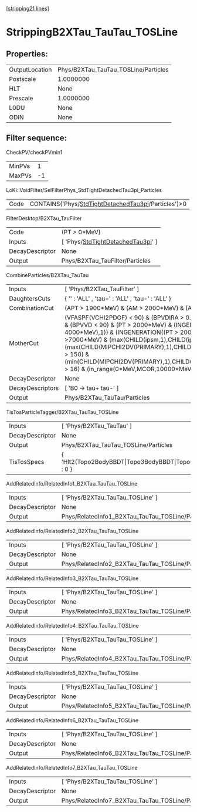 [[stripping21 lines]](./stripping21-index)

# StrippingB2XTau_TauTau_TOSLine

## Properties:

|                |                                      |
|----------------|--------------------------------------|
| OutputLocation | Phys/B2XTau_TauTau_TOSLine/Particles |
| Postscale      | 1.0000000                            |
| HLT            | None                                 |
| Prescale       | 1.0000000                            |
| L0DU           | None                                 |
| ODIN           | None                                 |

## Filter sequence:

CheckPV/checkPVmin1

|        |     |
|--------|-----|
| MinPVs | 1   |
| MaxPVs | -1  |

LoKi::VoidFilter/SelFilterPhys_StdTightDetachedTau3pi_Particles

|      |                                                                                                              |
|------|--------------------------------------------------------------------------------------------------------------|
| Code | CONTAINS('Phys/[StdTightDetachedTau3pi](./stripping21-commonparticles-stdtightdetachedtau3pi)/Particles')\>0 |

FilterDesktop/B2XTau_TauFilter

|                 |                                                                                             |
|-----------------|---------------------------------------------------------------------------------------------|
| Code            | (PT \> 0\*MeV)                                                                              |
| Inputs          | [ 'Phys/[StdTightDetachedTau3pi](./stripping21-commonparticles-stdtightdetachedtau3pi)' ] |
| DecayDescriptor | None                                                                                        |
| Output          | Phys/B2XTau_TauFilter/Particles                                                             |

CombineParticles/B2XTau_TauTau

|                  |                                                                                                                                                                                                                                                                                                                                                                                                                                         |
|------------------|-----------------------------------------------------------------------------------------------------------------------------------------------------------------------------------------------------------------------------------------------------------------------------------------------------------------------------------------------------------------------------------------------------------------------------------------|
| Inputs           | [ 'Phys/B2XTau_TauFilter' ]                                                                                                                                                                                                                                                                                                                                                                                                           |
| DaughtersCuts    | { '' : 'ALL' , 'tau+' : 'ALL' , 'tau-' : 'ALL' }                                                                                                                                                                                                                                                                                                                                                                                        |
| CombinationCut   | (APT \> 1900\*MeV) & (AM \> 2000\*MeV) & (AM \< 7000\*MeV)                                                                                                                                                                                                                                                                                                                                                                              |
| MotherCut        | (VFASPF(VCHI2PDOF) \< 90) & (BPVDIRA \> 0.99) & (BPVVDCHI2 \> 225) & (BPVVD \< 90) & (PT \> 2000\*MeV) & (INGENERATION((PT \> 4000\*MeV),1)) & (INGENERATION((PT \> 2000\*MeV),2)) & (sumpt \>7000\*MeV) & (max(CHILD(ipsm,1),CHILD(ipsm,2)) \> 20) & (max(CHILD(MIPCHI2DV(PRIMARY),1),CHILD(MIPCHI2DV(PRIMARY),2)) \> 150) & (min(CHILD(MIPCHI2DV(PRIMARY),1),CHILD(MIPCHI2DV(PRIMARY),2)) \> 16) & (in_range(0\*MeV,MCOR,10000\*MeV)) |
| DecayDescriptor  | None                                                                                                                                                                                                                                                                                                                                                                                                                                    |
| DecayDescriptors | [ 'B0 -\> tau+ tau-' ]                                                                                                                                                                                                                                                                                                                                                                                                                |
| Output           | Phys/B2XTau_TauTau/Particles                                                                                                                                                                                                                                                                                                                                                                                                            |

TisTosParticleTagger/B2XTau_TauTau_TOSLine

|                 |                                                                            |
|-----------------|----------------------------------------------------------------------------|
| Inputs          | [ 'Phys/B2XTau_TauTau' ]                                                 |
| DecayDescriptor | None                                                                       |
| Output          | Phys/B2XTau_TauTau_TOSLine/Particles                                       |
| TisTosSpecs     | { 'Hlt2(Topo2BodyBBDT\|Topo3BodyBBDT\|Topo4BodyBBDT).\*Decision%TOS' : 0 } |

AddRelatedInfo/RelatedInfo1_B2XTau_TauTau_TOSLine

|                 |                                                   |
|-----------------|---------------------------------------------------|
| Inputs          | [ 'Phys/B2XTau_TauTau_TOSLine' ]                |
| DecayDescriptor | None                                              |
| Output          | Phys/RelatedInfo1_B2XTau_TauTau_TOSLine/Particles |

AddRelatedInfo/RelatedInfo2_B2XTau_TauTau_TOSLine

|                 |                                                   |
|-----------------|---------------------------------------------------|
| Inputs          | [ 'Phys/B2XTau_TauTau_TOSLine' ]                |
| DecayDescriptor | None                                              |
| Output          | Phys/RelatedInfo2_B2XTau_TauTau_TOSLine/Particles |

AddRelatedInfo/RelatedInfo3_B2XTau_TauTau_TOSLine

|                 |                                                   |
|-----------------|---------------------------------------------------|
| Inputs          | [ 'Phys/B2XTau_TauTau_TOSLine' ]                |
| DecayDescriptor | None                                              |
| Output          | Phys/RelatedInfo3_B2XTau_TauTau_TOSLine/Particles |

AddRelatedInfo/RelatedInfo4_B2XTau_TauTau_TOSLine

|                 |                                                   |
|-----------------|---------------------------------------------------|
| Inputs          | [ 'Phys/B2XTau_TauTau_TOSLine' ]                |
| DecayDescriptor | None                                              |
| Output          | Phys/RelatedInfo4_B2XTau_TauTau_TOSLine/Particles |

AddRelatedInfo/RelatedInfo5_B2XTau_TauTau_TOSLine

|                 |                                                   |
|-----------------|---------------------------------------------------|
| Inputs          | [ 'Phys/B2XTau_TauTau_TOSLine' ]                |
| DecayDescriptor | None                                              |
| Output          | Phys/RelatedInfo5_B2XTau_TauTau_TOSLine/Particles |

AddRelatedInfo/RelatedInfo6_B2XTau_TauTau_TOSLine

|                 |                                                   |
|-----------------|---------------------------------------------------|
| Inputs          | [ 'Phys/B2XTau_TauTau_TOSLine' ]                |
| DecayDescriptor | None                                              |
| Output          | Phys/RelatedInfo6_B2XTau_TauTau_TOSLine/Particles |

AddRelatedInfo/RelatedInfo7_B2XTau_TauTau_TOSLine

|                 |                                                   |
|-----------------|---------------------------------------------------|
| Inputs          | [ 'Phys/B2XTau_TauTau_TOSLine' ]                |
| DecayDescriptor | None                                              |
| Output          | Phys/RelatedInfo7_B2XTau_TauTau_TOSLine/Particles |
